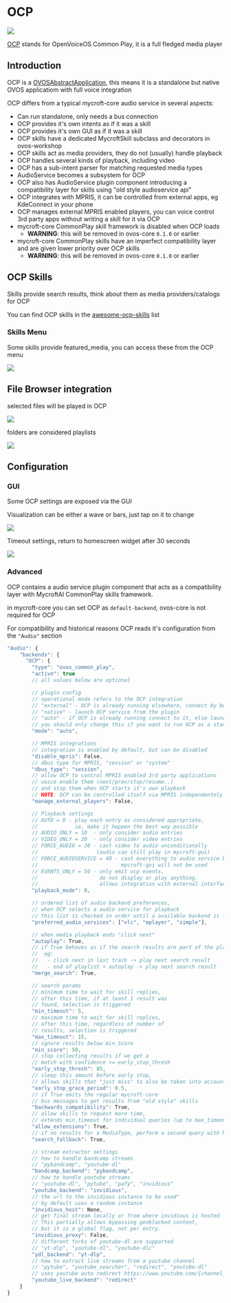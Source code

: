 # OCP

![](https://github.com/OpenVoiceOS/ovos_assets/blob/master/Logo/ocp.png?raw=true)

[OCP](https://github.com/OpenVoiceOS/ovos-ocp-audio-plugin) stands for OpenVoiceOS Common Play, it is a full fledged
media player

## Introduction 

OCP is a [OVOSAbstractApplication](https://github.com/OpenVoiceOS/OVOS-workshop/blob/dev/ovos_workshop/app.py#L47), this
means it is a standalone but native OVOS applicatiom with full voice integration

OCP differs from a typical mycroft-core audio service in several aspects:

- Can run standalone, only needs a bus connection
- OCP provides it's own intents as if it was a skill
- OCP provides it's own GUI as if it was a skill
- OCP skills have a dedicated MycroftSkill subclass and decorators in ovos-workshop
- OCP skills act as media providers, they do not (usually) handle playback
- OCP handles several kinds of playback, including video
- OCP has a sub-intent parser for matching requested media types
- AudioService becomes a subsystem for OCP
- OCP also has AudioService plugin component introducing a compatibility layer for skills using "old style audioservice
  api"
- OCP integrates with MPRIS, it can be controlled from external apps, eg KdeConnect in your phone
- OCP manages external MPRIS enabled players, you can voice control 3rd party apps without writing a skill for it via
  OCP
- mycroft-core CommonPlay skill framework is disabled when OCP loads 
  - **WARNING**: this will be removed in ovos-core `0.1.0` or earlier
- mycroft-core CommonPlay skills have an imperfect compatibility layer and are given lower priority over OCP skills 
  - **WARNING**: this will be removed in ovos-core `0.1.0` or earlier
  

## OCP Skills

Skills provide search results, think about them as media providers/catalogs for OCP

You can find OCP skills in the [awesome-ocp-skills](https://github.com/OpenVoiceOS/awesome-ocp-skills) list 

### Skills Menu

Some skills provide featured_media, you can access these from the OCP menu

![](https://github.com/OpenVoiceOS/ovos_assets/raw/master/Images/ocp/ocp_skills.gif)

## File Browser integration

selected files will be played in OCP

![](https://github.com/OpenVoiceOS/ovos_assets/raw/master/Images/ocp/ocp_file_browser.gif)

folders are considered playlists

![](https://github.com/OpenVoiceOS/ovos_assets/raw/master/Images/ocp/folder_playlist.gif)


## Configuration

### GUI

Some OCP settings are exposed via the GUI

Visualization can be either a wave or bars, just tap on it to change

![](https://github.com/OpenVoiceOS/ovos_assets/raw/master/Images/ocp/ocp_wav_viz.gif)

Timeout settings, return to homescreen widget after 30 seconds

![](https://github.com/OpenVoiceOS/ovos_assets/raw/master/Images/ocp/ocp_timeout.gif)

### Advanced

OCP contains a audio service plugin component that acts as a compatibility layer with MycroftAI CommonPlay skills framework. 

in mycroft-core you can set OCP as `default-backend`, ovos-core is not required for OCP

For compatibility and historical reasons OCP reads it's configuration from the `"Audio"` section

```javascript
"Audio": {
    "backends": {
      "OCP": {
        "type": "ovos_common_play",
        "active": true
        // all values below are optional

        // plugin config
        // operational mode refers to the OCP integration
        // "external" - OCP is already running elsewhere, connect by bus only
        // "native" - launch OCP service from the plugin
        // "auto" - if OCP is already running connect to it, else launch it
        // you should only change this if you want to run OCP as a standalone system service
        "mode": "auto",

        // MPRIS integrations
        // integration is enabled by default, but can be disabled
        "disable_mpris": False,
        // dbus type for MPRIS, "session" or "system"
        "dbus_type": "session",
        // allow OCP to control MPRIS enabled 3rd party applications
        // voice enable them (next/prev/stop/resume..)
        // and stop them when OCP starts it's own playback
        // NOTE: OCP can be controlled itself via MPRIS independentely of this setting
        "manage_external_players": False,

        // Playback settings
        // AUTO = 0 - play each entry as considered appropriate,
        //            ie, make it happen the best way possible
        // AUDIO_ONLY = 10  - only consider audio entries
        // VIDEO_ONLY = 20  - only consider video entries
        // FORCE_AUDIO = 30 - cast video to audio unconditionally
        //                   (audio can still play in mycroft-gui)
        // FORCE_AUDIOSERVICE = 40 - cast everything to audio service backend,
        //                           mycroft-gui will not be used
        // EVENTS_ONLY = 50 - only emit ocp events,
        //                    do not display or play anything.
        //                    allows integration with external interfaces
        "playback_mode": 0,

        // ordered list of audio backend preferences,
        // when OCP selects a audio service for playback
        // this list is checked in order until a available backend is found
        "preferred_audio_services": ["vlc", "mplayer", "simple"],

        // when media playback ends "click next"
        "autoplay": True,
        // if True behaves as if the search results are part of the playlist
        //  eg:
        //   - click next in last track -> play next search result
        //   - end of playlist + autoplay -> play next search result
        "merge_search": True,

        // search params
        // minimum time to wait for skill replies,
        // after this time, if at least 1 result was
        // found, selection is triggered
        "min_timeout": 5,
        // maximum time to wait for skill replies,
        // after this time, regardless of number of
        // results, selection is triggered
        "max_timeout": 15,
        // ignore results below min_Score
        "min_score": 50,
        // stop collecting results if we get a
        // match with confidence >= early_stop_thresh
        "early_stop_thresh": 85,
        // sleep this amount before early stop,
        // allows skills that "just miss" to also be taken into account
        "early_stop_grace_period": 0.5,
        // if True emits the regular mycroft-core
        // bus messages to get results from "old style" skills
        "backwards_compatibility": True,
        // allow skills to request more time,
        // extends min_timeout for individual queries (up to max_timeout)
        "allow_extensions": True,
        // if no results for a MediaType, perform a second query with MediaType.GENERIC
        "search_fallback": True,

        // stream extractor settings
        // how to handle bandcamp streams
        // "pybandcamp", "youtube-dl"
        "bandcamp_backend": "pybandcamp",
        // how to handle youtube streams
        // "youtube-dl", "pytube", "pafy", "invidious"
        "youtube_backend": "invidious",
        // the url to the invidious instance to be used"
        // by default uses a random instance
        "invidious_host": None,
        // get final stream locally or from where invidious is hosted
        // This partially allows bypassing geoblocked content,
        // but it is a global flag, not per entry.
        "invidious_proxy": False,
        // different forks of youtube-dl are supported
        // "yt-dlp", "youtube-dl", "youtube-dlc"
        "ydl_backend": "yt-dlp",
        // how to extract live streams from a youtube channel
        // "pytube", "youtube_searcher", "redirect", "youtube-dl"
        // uses youtube auto redirect https://www.youtube.com/{channel_name}/live
        "youtube_live_backend": "redirect"
    }
}
```
